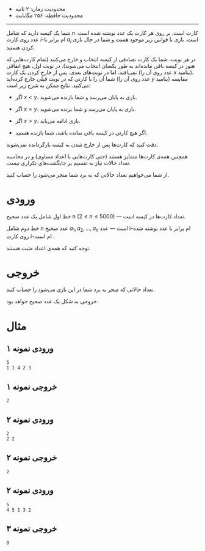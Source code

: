 + محدودیت زمان: ۲ ثانیه
+ محدودیت حافظه: ۲۵۶ مگابایت

----------
شما یک کیسه دارید که شامل $n$ کارت است. بر روی هر کارت یک عدد نوشته شده است. عدد روی کارت $i$-ام برابر با $a_i$ است.
بازی با قوانین زیر موجود هست و شما در حال بازی کردن هستید.

در هر نوبت، شما یک کارت تصادفی از کیسه انتخاب و خارج می‌کنید (تمام کارت‌هایی که هنوز در کیسه باقی مانده‌اند به طور یکسان انتخاب می‌شوند). در نوبت اول، هیچ اتفاقی نمی‌افتد، اما در نوبت‌های بعدی، پس از خارج کردن یک کارت (عدد روی آن را $x$ بنامید)، شما آن را با کارتی که در نوبت قبلی خارج کرده‌اید (عدد روی آن را $y$ بنامید) مقایسه می‌کنید. نتایج ممکن به شرح زیر است:

- اگر $x < y$، بازی به پایان می‌رسد و شما بازنده می‌شوید.

- اگر $x = y$، بازی به پایان می‌رسد و شما برنده می‌شوید.

- اگر $x > y$، بازی ادامه می‌یابد.

- اگر هیچ کارتی در کیسه باقی نمانده باشد، شما بازنده هستید.

دقت کنید که کارت‌ها پس از خارج شدن به کیسه بازگردانده نمی‌شوند.

همچنین همه‌ی کارت‌ها متمایز هستند (حتی کارت‌هایی با اعداد مساوی) و در محاسبه تعداد حالات نیاز به تقسیم بر جایگشت‌های تکراری نیست.

از شما می‌خواهیم تعداد حالاتی که به برد شما منجر می‌شود را حساب کنید.

# ورودی

خط اول شامل یک عدد صحیح n ($2 \leq n \leq 5000$) — تعداد کارت‌ها در کیسه است.

خط دوم شامل $n$ عدد صحیح $a_1, a_2, …, a_n$ است — عدد i-ام برابر با عدد نوشته شده روی کارت i-ام است .

توجه کنید که همه‌ی اعداد مثبت هستند.

# خروجی 

تعداد حالاتی که منجر به برد شما در این بازی می‌شود را حساب کنید.

خروجی به شکل یک عدد صحیح خواهد بود.

# مثال
## ورودی نمونه ۱
```
5
1 1 4 2 3
```


## خروجی نمونه ۱
```
2
```


## ورودی نمونه ۲
```
2
2 2
```


## خروجی نمونه ۲
```
2
```


## ورودی نمونه ۲
```
5
4 5 1 3 2
```


## خروجی نمونه ۳
```
0
```
